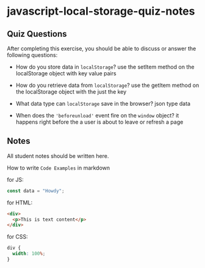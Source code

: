 # javascript-local-storage-quiz-notes

## Quiz Questions

After completing this exercise, you should be able to discuss or answer the following questions:

- How do you store data in `localStorage`?
use the setItem method on the localStorage object with key value pairs

- How do you retrieve data from `localStorage`?
use the getItem method on the localStorage object with the just the key

- What data type can `localStorage` save in the browser?
json type data

- When does the `'beforeunload'` event fire on the `window` object?
it happens right before the a user is about to leave or refresh a page

## Notes

All student notes should be written here.


How to write `Code Examples` in markdown

for JS:

```javascript
const data = "Howdy";
```

for HTML:

```html
<div>
  <p>This is text content</p>
</div>
```

for CSS:

```css
div {
  width: 100%;
}
```
